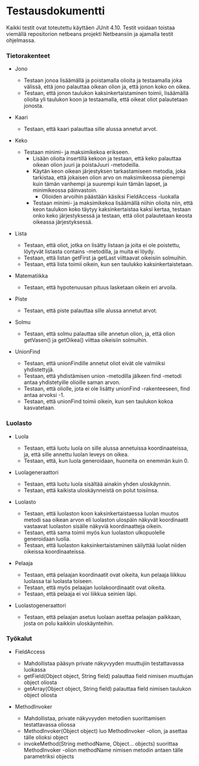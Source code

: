 # Testausdokumentti

Kaikki testit ovat toteutettu käyttäen JUnit 4.10.
Testit voidaan toistaa viemällä repositorion netbeans projekti Netbeansiin ja ajamalla testit ohjelmassa.

### Tietorakenteet

* Jono
  * Testaan jonoa lisäämällä ja poistamalla olioita ja testaamalla joka välissä, että jono palauttaa oikean olion ja, että jonon koko on oikea.
  * Testaan, että jonon taulukon kaksinkertaistaminen toimii, lisäämällä olioita yli taulukon koon ja testaamalla, että oikeat oliot palautetaan jonosta.

* Kaari
  * Testaan, että kaari palauttaa sille alussa annetut arvot.

* Keko
  * Testaan minimi- ja maksimikekoa erikseen.
    * Lisään olioita insertillä kekoon ja testaan, että keko palauttaa oikean olion juuri ja poistaJuuri -metodeilla.
    * Käytän keon oikean järjestyksen tarkastamiseen metodia, joka tarkistaa, että jokaisen olion arvo on maksimikeossa pienempi kuin tämän vanhempi ja suurempi kuin tämän lapset, ja minimikeossa päinvastoin.
      * Olioiden arvoihin päästään käsiksi FieldAccess -luokalla
    * Testaan minimi- ja maksimikekoa lisäämällä niihin olioita niin, että keon taulukon koko täytyy kaksinkertaistaa kaksi kertaa, testaan onko keko järjestyksessä ja testaan, että oliot palautetaan keosta oikeassa järjestyksessä.

* Lista
  * Testaan, että oliot, jotka on lisätty listaan ja joita ei ole poistettu, löytyvät listasta contains -metodilla, ja muita ei löydy.
  * Testaan, että listan getFirst ja getLast viittaavat oikeisiin solmuihin.
  * Testaan, että lista toimii oikein, kun sen taulukko kaksinkertaistetaan.

* Matematiikka
  * Testaan, että hypotenuusan pituus lasketaan oikein eri arvoila.

* Piste
  * Testaan, että piste palauttaa sille alussa annetut arvot.

* Solmu
  * Testaan, että solmu palauttaa sille annetun olion, ja, että olion getVasen() ja getOikea() viittaa oikeisiin solmuihin.
 
* UnionFind
  * Testaan, että unionFindille annetut oliot eivät ole valmiiksi yhdistettyjä.
  * Testaan, että yhdistämisen union -metodilla jälkeen find -metodi antaa yhdistetyille olioille saman arvon.
  * Testaan, että oliolle, jota ei ole lisätty unionFind -rakenteeseen, find antaa arvoksi -1.
  * Testaan, että unionFind toimii oikein, kun sen taulukon kokoa kasvatetaan.

### Luolasto

* Luola
  * Testaan, että luotu luola on sille alussa annetuissa koordinaateissa, ja, että sille annettu luolan leveys on oikea.
  * Testaan, että, kun luola generoidaan, huoneita on enemmän kuin 0.
 
* Luolageneraattori
  * Testaan, että luotu luola sisältää ainakin yhden uloskäynnin.
  * Testaan, että kaikista uloskäynneistä on polut toisiinsa.

* Luolasto
  * Testaan, että luolaston koon kaksinkertaistaessa luolan muutos metodi saa oikean arvon eli luolaston ulospäin näkyvät koordinaatit vastaavat luolaston sisälle näkyviä koordinaatteja oikein.
  * Testaan, että sama toimii myös kun luolaston ulkopuolelle generoidaan luolia.
  * Testaan, että luolaston kaksinkertaistaminen säilyttää luolat niiden oikeissa koordinaateissa.

* Pelaaja
  * Testaan, että pelaajan koordinaatit ovat oikeita, kun pelaaja liikkuu luolassa tai luolasta toiseen.
  * Testaan, että myös pelaajan luolakoordinaatit ovat oikeita.
  * Testaan, että pelaaja ei voi liikkua seinien läpi.

* Luolastogeneraattori
  * Testaan, että pelaajan asetus luolaan asettaa pelaajan paikkaan, josta on polu kaikkiin uloskäynteihin.

### Työkalut

* FieldAccess
  * Mahdollistaa pääsyn private näkyvyyden muuttujiin testattavassa luokassa
  * getField(Object object, String field) palauttaa field nimisen muuttujan object oliosta
  * getArray(Object object, String field) palauttaa field nimisen taulukon object oliosta
  
* MethodInvoker
  * Mahdollistaa, private näkyvyyden metodien suorittamisen testattavassa oliossa
  * MethodInvoker(Object object) luo MethodInvoker -olion, ja asettaa tälle olioksi object
  * invokeMethod(String methodName, Object... objects) suorittaa MethodInvoker -olion methodName nimisen metodin antaen tälle parametriksi objects
